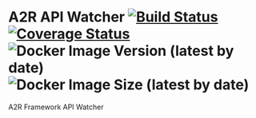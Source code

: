 # A2R API Watcher [![Build Status](https://travis-ci.org/acttoreact/api-watcher.svg?branch=master)](https://travis-ci.org/acttoreact/api-watcher) [![Coverage Status](https://coveralls.io/repos/github/acttoreact/api-watcher/badge.svg?branch=master)](https://coveralls.io/github/acttoreact/api-watcher) ![Docker Image Version (latest by date)](https://img.shields.io/docker/v/act2react/api-watcher?sort=date) ![Docker Image Size (latest by date)](https://img.shields.io/docker/image-size/act2react/api-watcher?sort=date)

A2R Framework API Watcher
